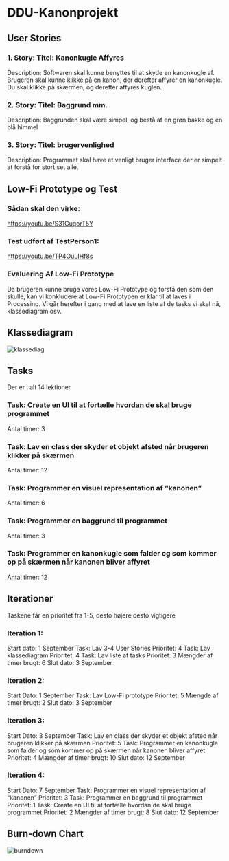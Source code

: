 # DDU-Kanonprojekt
## User Stories
### 1. Story: Titel: Kanonkugle Affyres
Description: Softwaren skal kunne benyttes til at skyde en kanonkugle af. Brugeren skal kunne klikke på en kanon, der derefter affyrer en kanonkugle. Du skal klikke på skærmen, og derefter affyres kuglen. 

### 2. Story: Titel: Baggrund mm.
Description: Baggrunden skal være simpel, og bestå af en grøn bakke og en blå himmel

### 3. Story: Titel: brugervenlighed
Description: Programmet skal have et venligt bruger interface der er simpelt at forstå for stort set alle.

## Low-Fi Prototype og Test
### Sådan skal den virke:
https://youtu.be/S31GuqorT5Y

### Test udført af TestPerson1:
https://youtu.be/TP4OuLIHf8s

### Evaluering Af Low-Fi Prototype
Da brugeren kunne bruge vores Low-Fi Prototype og forstå den som den skulle, kan vi konkludere at Low-Fi Prototypen er klar til at laves i Processing. Vi går herefter i gang med at lave en liste af de tasks vi skal nå, klassediagram osv.

## Klassediagram
![klassediag](https://user-images.githubusercontent.com/69625280/132658420-2a00cd07-bd0a-4124-a205-ba9f89b436e7.png)

## Tasks
Der er i alt 14 lektioner

### Task: Create en UI til at fortælle hvordan de skal bruge programmet
Antal timer: 3

### Task: Lav en class der skyder et objekt afsted når brugeren klikker på skærmen
Antal timer: 12

### Task: Programmer en visuel representation af “kanonen”
Antal timer: 6

### Task: Programmer en baggrund til programmet
Antal timer: 3

### Task: Programmer en kanonkugle som falder og som kommer op på skærmen når kanonen bliver affyret
Antal timer: 12

## Iterationer
Taskene får en prioritet fra 1-5, desto højere desto vigtigere

### Iteration 1:
Start dato: 1 September
Task: Lav 3-4 User Stories
Prioritet: 4
Task: Lav klassediagram
Prioritet: 4
Task: Lav liste af tasks
Prioritet: 3
Mængder af timer brugt: 6
Slut dato: 3 September

### Iteration 2:
Start Dato:  1 September
Task: Lav Low-Fi prototype
Prioritet: 5
Mængde af timer brugt: 2
Slut dato: 3 September

### Iteration 3:
Start Dato: 3 September
Task: Lav en class der skyder et objekt afsted når brugeren klikker på skærmen
Prioritet: 5
Task: Programmer en kanonkugle som falder og som kommer op på skærmen når kanonen bliver affyret
Prioritet: 4
Mængder af timer brugt: 10 
Slut dato: 12 September

### Iteration 4:
Start Dato: 7 September
Task: Programmer en visuel representation af “kanonen” 
Prioritet: 3
Task: Programmer en baggrund til programmet
Prioritet: 1
Task: Create en UI til at fortælle hvordan de skal bruge programmet
Prioritet: 2
Mængder af timer brugt: 8
Slut dato: 12 September

## Burn-down Chart
![burndown](https://user-images.githubusercontent.com/69625280/132658334-c1d762dd-17cc-4638-8643-df15fea5364c.png)

